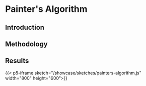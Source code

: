# Painter's Algorithm

## Introduction 

## Methodology

## Results

{{< p5-iframe sketch="/showcase/sketches/painters-algorithm.js" width="800" height="600">}}